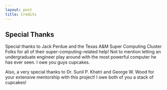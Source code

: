 ```yaml
---
layout: post
title: Credits 
---
```


## Special Thanks
Special thanks to Jack Perdue and the Texas A&M Super Computing Cluster Folks for all of their super-computing-related help! Not to mention letting an undergraduate engineer play around with the most powerful computer he has ever seen. I owe you guys cupcakes.

Also, a very special thanks to Dr. Sunil P. Khatri and George W. Wood for your extensive mentorship with this project! I owe both of you a stack of cupcakes!
